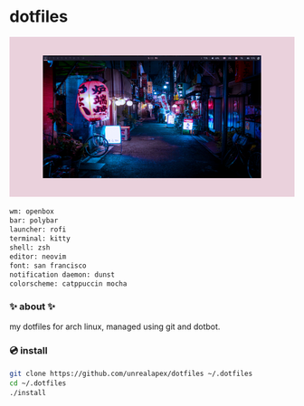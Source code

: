 # dotfiles

![screenshot of arch linux rice](rice.png)
```
wm: openbox
bar: polybar
launcher: rofi
terminal: kitty
shell: zsh
editor: neovim
font: san francisco
notification daemon: dunst
colorscheme: catppuccin mocha
```

### ✨ about ✨
my dotfiles for arch linux, managed using git and dotbot.

### 💿 install
```sh
git clone https://github.com/unrealapex/dotfiles ~/.dotfiles
cd ~/.dotfiles
./install
```
